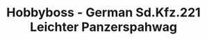 ---
layout: product
title: "Hobbyboss - German Sd.Kfz.221 Leichter Panzerspahwag"
price: "TBA" 
desc: "N/A"
img_path: "/assets/img/HB83812.jpg"
brand: "N/A"
available: false
special_offer: false
new: false
soon: false
cat: "010000"
subcat: "013500"
subsubcat: "0N/A"
sifra: "HB83812"
popular: false
---